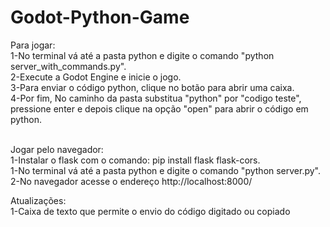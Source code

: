# Godot-Python-Game
Para jogar:<br/>
1-No terminal vá até a pasta python e digite o comando "python server_with_commands.py".<br/>
2-Execute a Godot Engine e inicie o jogo.<br/>
3-Para enviar o código python, clique no botão para abrir uma caixa.<br/>
4-Por fim, No caminho da pasta substitua "python" por "codigo teste", pressione enter e depois clique na opção "open" para abrir o código em python.<br/>
<br/>

Jogar pelo navegador:<br/>
1-Instalar o flask com o comando: pip install flask flask-cors.<br/>
1-No terminal vá até a pasta python e digite o comando "python server.py".<br/>
2-No navegador acesse o endereço http://localhost:8000/

Atualizações:<br/>
1-Caixa de texto que permite o envio do código digitado ou copiado
